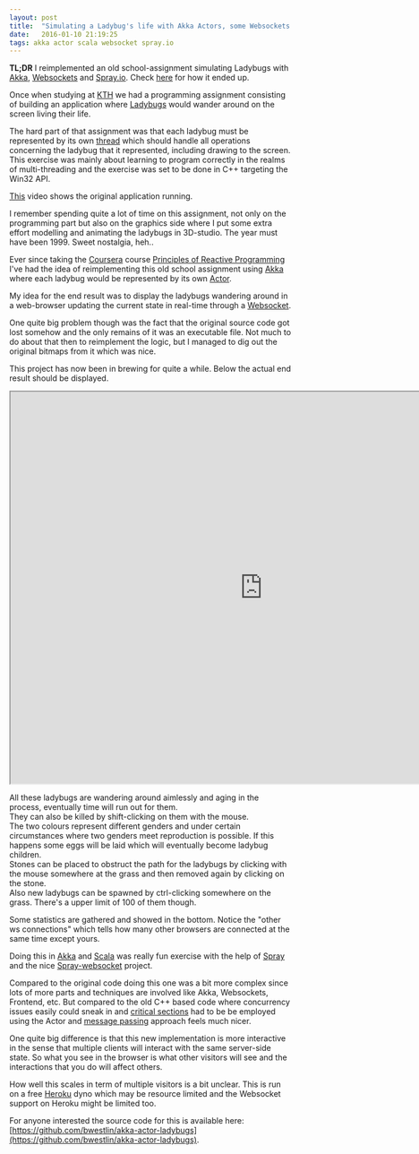 ```yaml
---
layout: post
title:  "Simulating a Ladybug's life with Akka Actors, some Websockets and Spray.io"
date:   2016-01-10 21:19:25
tags: akka actor scala websocket spray.io
---
```


**TL;DR** I reimplemented an old school-assignment simulating Ladybugs with
[Akka](http://akka.io/), [Websockets](http://en.wikipedia.org/wiki/WebSocket)
and [Spray.io](http://spray.io/).
Check [here](http://ladybugs.herokuapp.com) for how it ended up.

Once when studying at [KTH](http://www.kth.se/) we had a programming assignment consisting of building an
application where [Ladybugs](http://en.wikipedia.org/wiki/Coccinellidae) would wander around on the screen
living their life.

The hard part of that assignment was that each ladybug must be represented by its own
[thread](http://en.wikipedia.org/wiki/Thread_(computing)) which should handle all operations concerning the
ladybug that it represented, including drawing to the screen.
This exercise was mainly about learning to program correctly in the realms of multi-threading and the exercise
was set to be done in C++ targeting the Win32 API.

[This](https://youtu.be/mhjmqMw9Lnc) video shows the original application running.

I remember spending quite a lot of time on this assignment, not only on the programming part but also on the
graphics side where I put some extra effort modelling and animating the ladybugs in 3D-studio.
The year must have been 1999. Sweet nostalgia, heh..

Ever since taking the [Coursera](https://www.coursera.org/) course
[Principles of Reactive Programming](https://www.coursera.org/course/reactive) I've had the idea of reimplementing
this old school assignment using [Akka](http://akka.io/) where each ladybug would be represented by its own
[Actor](http://en.wikipedia.org/wiki/Actor_model).

My idea for the end result was to display the ladybugs wandering around in a web-browser updating the current
state in real-time through a [Websocket](http://en.wikipedia.org/wiki/WebSocket).

One quite big problem though was the fact that the original source code got lost somehow and the only remains
of it was an executable file. Not much to do about that then to reimplement the logic, but I managed to dig out
the original bitmaps from it which was nice.

This project has now been in brewing for quite a while. Below the actual end result should be displayed.

<iframe src="http://ladybugs.herokuapp.com/?inline=true" width="900" height="700"></iframe>

All these ladybugs are wandering around aimlessly and aging in the process, eventually time will run out for them.<br/>
They can also be killed by shift-clicking on them with the mouse.<br/>
The two colours represent different genders and under certain circumstances where two genders meet reproduction is
possible. If this happens some eggs will be laid which will eventually become ladybug children.<br/>
Stones can be placed to obstruct the path for the ladybugs by clicking with the mouse somewhere at the grass and then
removed again by clicking on the stone.<br/>
Also new ladybugs can be spawned by ctrl-clicking somewhere on the grass. There's a upper limit of 100 of them though.

Some statistics are gathered and showed in the bottom. Notice the "other ws connections" which tells how many other
browsers are connected at the same time except yours.

Doing this in [Akka](http://akka.io/) and [Scala](http://www.scala-lang.org/) was really fun exercise
with the help of [Spray](http://spray.io/) and the nice
[Spray-websocket](https://github.com/wandoulabs/spray-websocket) project.

Compared to the original code doing this one was a bit more complex since lots of more parts and techniques
are involved like Akka, Websockets, Frontend, etc. But compared to the old C++ based code where concurrency issues
easily could sneak in and [critical sections](https://en.wikipedia.org/wiki/Critical_section) had to be be employed
using the Actor and [message passing](https://en.wikipedia.org/wiki/Message_passing) approach feels much nicer.

One quite big difference is that this new implementation is more interactive in the sense that multiple
clients will interact with the same server-side state. So what you see in the browser is what other visitors will
see and the interactions that you do will affect others.

How well this scales in term of multiple visitors is a bit unclear.
This is run on a free [Heroku](https://www.heroku.com/) dyno which may be resource limited
and the Websocket support on Heroku might be limited too.

For anyone interested the source code for this is available here:
[https://github.com/bwestlin/akka-actor-ladybugs](https://github.com/bwestlin/akka-actor-ladybugs).
